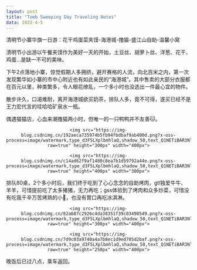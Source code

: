 ```yaml
---
layout: post
title: "Tomb Sweeping Day Traveling Notes"
data: 2022-4-5
---
```


清明节小寨华旗一日游：花干鸡蛋菜夹馍-海港城-撸猫-盛江山自助-温馨小窝

清明节小出游以午餐夹馍作为美好一天的开始，土豆丝、胡萝卜丝、洋葱、花干、鸡蛋...是缺一不可的美味。

下午2点落地小寨，惊觉假期人多拥挤，避开赛格的人流，向北百米之内，第一次发现繁华如小寨的市中心附近也有如此亲民的“海港城”。其中售卖的大部分衣服都在百元以里，种类繁多，令人眼花缭乱，一个多小时也没选出一件最心宜的物件。

散步许久，口渴难耐，离开海港城欲买奶茶，排队人多，竟不可得，遂买已经不是王力宏代言的哇哈哈矿泉水一瓶。

偶遇猫猫店，心血来潮撸猫两小时，但唯一的一只鸭鸭并不友善🐱。

<center>

```
<img src="https://img-blog.csdnimg.cn/192aeca735974b5fb94fbdbaf9ab400d.png?x-oss-process=image/watermark,type_d3F5LXplbmhlaQ,shadow_50,text_Q1NETiBAR3NlbnNlaQ==,size_20,color_FFFFFF,t_70,g_se,x_16#pic_center?raw=true" height="300px" width="400px">
```

</center>

<center>

```
<img src="https://img-blog.csdnimg.cn/c14ad62f9af1480c8ea7b1d59792a44e.png?x-oss-process=image/watermark,type_d3F5LXplbmhlaQ,shadow_50,text_Q1NETiBAR3NlbnNlaQ==,size_20,color_FFFFFF,t_70,g_se,x_16#pic_center?raw=true" height="400px" width="300px">
```

</center>

排队80桌，2个多小时后，我们终于吃到了心心念念的自助烤肉，gtl独爱牛牛、羊羊，可惜提前吃了太多猪猪，无力再吃；gss体验到了烤肉和众多炒菜，可惜没有吃我千辛万苦烤熟的小🦑，也没有胃口再吃冰淇淋。

<center>

```
<img src="https://img-blog.csdnimg.cn/82a687c2926c4da38351f39c03498549.png?x-oss-process=image/watermark,type_d3F5LXplbmhlaQ,shadow_50,text_Q1NETiBAR3NlbnNlaQ==,size_20,color_FFFFFF,t_70,g_se,x_16#pic_center?raw=true" height="300px" width="400px">
```

</center>

<center>

```
<img src="https://img-blog.csdnimg.cn/7d9c03a9740a4a7b8ec1d9ed705d2baf.png?x-oss-process=image/watermark,type_d3F5LXplbmhlaQ,shadow_50,text_Q1NETiBAR3NlbnNlaQ==,size_20,color_FFFFFF,t_70,g_se,x_16#pic_centerpic_center?raw=true" height="250px" width="400px">
```

</center>

晚饭后已过八点，乘车返回。
